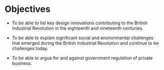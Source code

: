 # Objectives

- To be able to list key design innovations contributing to the British Industrial Revolution in the eighteenth and nineteenth centuries.

- To be able to explain significant social and environmental challenges that emerged during the British Industrial Revolution and continue to be challenges today.

- To be able to argue for and against government regulation of private business.